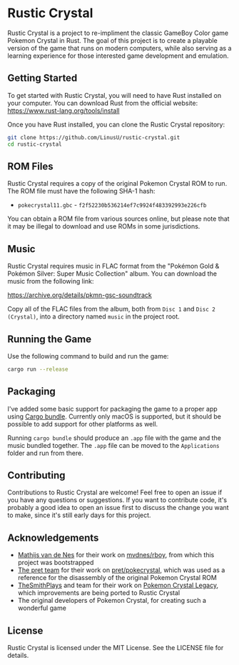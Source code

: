 # Rustic Crystal

Rustic Crystal is a project to re-impliment the classic GameBoy Color game Pokemon Crystal in Rust. The goal of this project is to create a playable version of the game that runs on modern computers, while also serving as a learning experience for those interested game development and emulation.

## Getting Started

To get started with Rustic Crystal, you will need to have Rust installed on your computer. You can download Rust from the official website: https://www.rust-lang.org/tools/install

Once you have Rust installed, you can clone the Rustic Crystal repository:

```sh
git clone https://github.com/LinusU/rustic-crystal.git
cd rustic-crystal
```

## ROM Files

Rustic Crystal requires a copy of the original Pokemon Crystal ROM to run. The ROM file must have the following SHA-1 hash:

- `pokecrystal11.gbc` - `f2f52230b536214ef7c9924f483392993e226cfb`

You can obtain a ROM file from various sources online, but please note that it may be illegal to download and use ROMs in some jurisdictions.

## Music

Rustic Crystal requires music in FLAC format from the "Pokémon Gold & Pokémon Silver: Super Music Collection" album. You can download the music from the following link:

https://archive.org/details/pkmn-gsc-soundtrack

Copy all of the FLAC files from the album, both from `Disc 1` and `Disc 2 (Crystal)`, into a directory named `music` in the project root.

## Running the Game

Use the following command to build and run the game:

```sh
cargo run --release
```

## Packaging

I've added some basic support for packaging the game to a proper app using [Cargo bundle](https://github.com/burtonageo/cargo-bundle). Currently only macOS is supported, but it should be possible to add support for other platforms as well.

Running `cargo bundle` should produce an `.app` file with the game and the music bundled together. The `.app` file can be moved to the `Applications` folder and run from there.

## Contributing

Contributions to Rustic Crystal are welcome! Feel free to open an issue if you have any questions or suggestions. If you want to contribute code, it's probably a good idea to open an issue first to discuss the change you want to make, since it's still early days for this project.

## Acknowledgements

- [Mathijs van de Nes](https://github.com/mvdnes) for their work on [mvdnes/rboy](https://github.com/mvdnes/rboy), from which this project was bootstrapped
- [The pret team](https://github.com/orgs/pret/people) for their work on [pret/pokecrystal](https://github.com/pret/pokecrystal), which was used as a reference for the disassembly of the original Pokemon Crystal ROM
- [TheSmithPlays](https://www.youtube.com/@TheSmithPlays) and team for their work on [Pokemon Crystal Legacy](https://github.com/cRz-Shadows/Pokemon_Crystal_Legacy), which improvements are being ported to Rustic Crystal
- The original developers of Pokemon Crystal, for creating such a wonderful game

## License

Rustic Crystal is licensed under the MIT License. See the LICENSE file for details.
